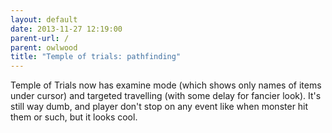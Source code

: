 ```yaml
---
layout: default
date: 2013-11-27 12:19:00
parent-url: /
parent: owlwood
title: "Temple of trials: pathfinding"
---
```

Temple of Trials now has examine mode (which shows only names of items under cursor) and targeted travelling (with some delay for fancier look). It's still way dumb, and player don't stop on any event like when monster hit them or such, but it looks cool.

